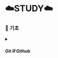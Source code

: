 # ☁️STUDY☁️

### **📝 기초**
<details>
  <summary><h5><strong>Git과 Github</strong></h5></summary>
  
  여기에 내용을 정리하세요.
  
</details>





